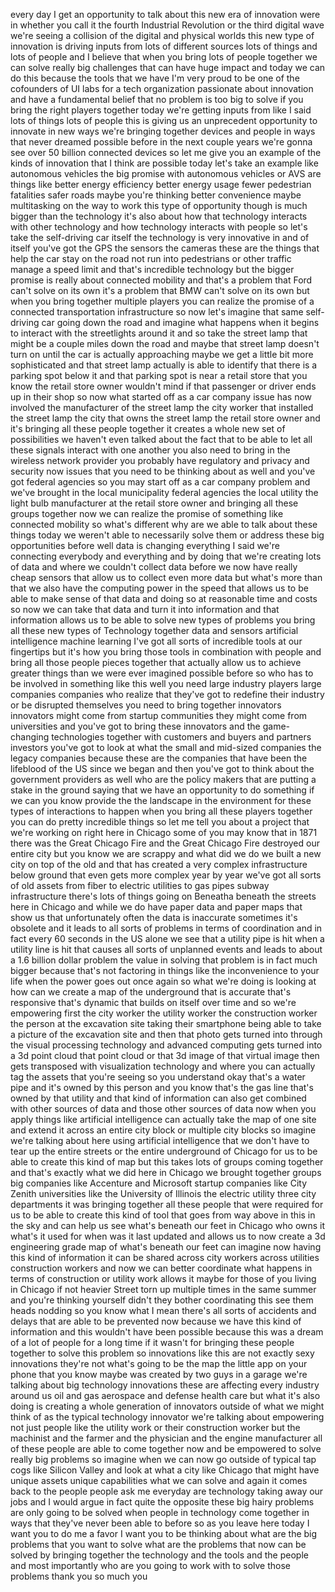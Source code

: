
every day I get an opportunity to talk
about this new era of innovation were in
whether you call it the fourth
Industrial Revolution or the third
digital wave we&#39;re seeing a collision of
the digital and physical worlds this new
type of innovation is driving inputs
from lots of different sources lots of
things and lots of people and I believe
that when you bring lots of people
together we can solve really big
challenges that can have huge impact and
today we can do this because the tools
that we have I&#39;m very proud to be one of
the cofounders of UI labs for a tech
organization passionate about innovation
and have a fundamental belief that no
problem is too big to solve if you bring
the right players together today we&#39;re
getting inputs from like I said lots of
things lots of people this is giving us
an unprecedent opportunity to innovate
in new ways we&#39;re bringing together
devices and people in ways that never
dreamed possible before in the next
couple years we&#39;re gonna see over 50
billion connected devices so let me give
you an example of the kinds of
innovation that I think are possible
today let&#39;s take an example like
autonomous vehicles the big promise with
autonomous vehicles or AVS are things
like better energy efficiency better
energy usage fewer pedestrian fatalities
safer roads maybe you&#39;re thinking better
convenience maybe multitasking on the
way to work this type of opportunity
though is much bigger than the
technology it&#39;s also about how that
technology interacts with other
technology and how technology interacts
with people so let&#39;s take the
self-driving car itself the technology
is very innovative in and of itself
you&#39;ve got the GPS the sensors the
cameras these are the things that help
the car stay on the road not run into
pedestrians or other traffic manage a
speed limit and that&#39;s incredible
technology but the bigger promise is
really about connected mobility and
that&#39;s a problem that Ford can&#39;t solve
on its own it&#39;s a problem that BMW can&#39;t
solve on its own but when you bring
together multiple players you
can realize the promise of a connected
transportation infrastructure so now
let&#39;s imagine that same self-driving car
going down the road and imagine what
happens when it begins to interact with
the streetlights around it and so take
the street lamp that might be a couple
miles down the road and maybe that
street lamp doesn&#39;t turn on until the
car is actually approaching maybe we get
a little bit more sophisticated and that
street lamp actually is able to identify
that there is a parking spot below it
and that parking spot is near a retail
store that you know the retail store
owner wouldn&#39;t mind if that passenger or
driver ends up in their shop so now what
started off as a car company issue has
now involved the manufacturer of the
street lamp the city worker that
installed the street lamp the city that
owns the street lamp the retail store
owner and it&#39;s bringing all these people
together it creates a whole new set of
possibilities we haven&#39;t even talked
about the fact that to be able to let
all these signals interact with one
another you also need to bring in the
wireless network provider you probably
have regulatory and privacy and security
now
issues that you need to be thinking
about as well and you&#39;ve got federal
agencies so you may start off as a car
company problem and we&#39;ve brought in the
local municipality federal agencies the
local utility the light bulb
manufacturer at the retail store owner
and bringing all these groups together
now we can realize the promise of
something like connected mobility so
what&#39;s different why are we able to talk
about these things today we weren&#39;t able
to necessarily solve them or address
these big opportunities before well
data is changing everything I said we&#39;re
connecting everybody and everything and
by doing that we&#39;re creating lots of
data and where we couldn&#39;t collect data
before we now have really cheap sensors
that allow us to collect even more data
but what&#39;s more than that we also have
the computing power in the speed that
allows us to be able to make sense of
that data and doing so at reasonable
time and costs so now we can take that
data and turn it into information and
that information allows us to be able to
solve new types of problems you bring
all these new
types of Technology together data and
sensors artificial intelligence machine
learning I&#39;ve got all sorts of
incredible tools at our fingertips but
it&#39;s how you bring those tools in
combination with people and bring all
those people pieces together that
actually allow us to achieve greater
things than we were ever imagined
possible before so who has to be
involved in something like this
well you need large industry players
large companies companies who realize
that they&#39;ve got to redefine their
industry or be disrupted themselves you
need to bring together innovators
innovators might come from startup
communities they might come from
universities and you&#39;ve got to bring
these innovators and the game-changing
technologies together with customers and
buyers and partners investors you&#39;ve got
to look at what the small and mid-sized
companies the legacy companies because
these are the companies that have been
the lifeblood of the US since we began
and then you&#39;ve got to think about the
government providers as well who are the
policy makers that are putting a stake
in the ground saying that we have an
opportunity to do something if we can
you know provide the the landscape in
the environment for these types of
interactions to happen when you bring
all these players together you can do
pretty incredible things so let me tell
you about a project that we&#39;re working
on right here in Chicago some of you may
know that in 1871 there was the Great
Chicago Fire and the Great Chicago Fire
destroyed our entire city but you know
we are scrappy and what did we do we
built a new city on top of the old and
that has created a very complex
infrastructure below ground that even
gets more complex year by year we&#39;ve got
all sorts of old assets from fiber to
electric utilities to gas pipes subway
infrastructure there&#39;s lots of things
going on Beneatha beneath the streets
here in Chicago and while we do have
paper data and paper maps that show us
that unfortunately often the data is
inaccurate sometimes it&#39;s obsolete and
it leads to all sorts of problems in
terms of coordination and in fact every
60 seconds in the US alone we see that a
utility pipe is hit when a utility line
is hit that causes all sorts of
unplanned events and leads to about a
1.6 billion dollar problem
the value in solving that problem is in
fact much bigger because that&#39;s not
factoring in things like the
inconvenience to your life when the
power goes out once again so what we&#39;re
doing is looking at how can we create a
map of the underground that is accurate
that&#39;s responsive that&#39;s dynamic that
builds on itself over time and so we&#39;re
empowering first the city worker the
utility worker the construction worker
the person at the excavation site taking
their smartphone being able to take a
picture of the excavation site and then
that photo gets turned into through the
visual processing technology and
advanced computing gets turned into a 3d
point cloud that point cloud or that 3d
image of that virtual image then gets
transposed with visualization technology
and where you can actually tag the
assets that you&#39;re seeing so you
understand okay that&#39;s a water pipe and
it&#39;s owned by this person and you know
that&#39;s the gas line that&#39;s owned by that
utility and that kind of information can
also get combined with other sources of
data and those other sources of data now
when you apply things like artificial
intelligence can actually take the map
of one site and extend it across an
entire city block or multiple city
blocks so imagine we&#39;re talking about
here using artificial intelligence that
we don&#39;t have to tear up the entire
streets or the entire underground of
Chicago for us to be able to create this
kind of map but this takes lots of
groups coming together and that&#39;s
exactly what we did here in Chicago we
brought together groups big companies
like Accenture and Microsoft startup
companies like City Zenith universities
like the University of Illinois the
electric utility three city departments
it was bringing together all these
people that were required for us to be
able to create this kind of tool that
goes from way above in this in the sky
and can help us see what&#39;s beneath our
feet in Chicago who owns it what&#39;s it
used for when was it last updated and
allows us to now create a 3d engineering
grade map of what&#39;s beneath our feet can
imagine now having this kind of
information it can be shared across city
workers across utilities construction
workers and now we can better coordinate
what happens in terms of construction or
utility
work allows it maybe for those of you
living in Chicago if not heavier Street
torn up multiple times in the same
summer and you&#39;re thinking yourself
didn&#39;t they bother coordinating this see
them heads nodding so you know what I
mean there&#39;s all sorts of accidents and
delays that are able to be prevented now
because we have this kind of information
and this wouldn&#39;t have been possible
because this was a dream of a lot of
people for a long time if it wasn&#39;t for
bringing these people together to solve
this problem so innovations like this
are not exactly sexy innovations they&#39;re
not what&#39;s going to be the map the
little app on your phone that you know
maybe was created by two guys in a
garage we&#39;re talking about big
technology innovations these are
affecting every industry around us oil
and gas aerospace and defense health
care but what it&#39;s also doing is
creating a whole generation of
innovators outside of what we might
think of as the typical technology
innovator we&#39;re talking about empowering
not just people like the utility work or
their construction worker but the
machinist and the farmer and the
physician and the engine manufacturer
all of these people are able to come
together now and be empowered to solve
really big problems so imagine when we
can now go outside of typical tap cogs
like Silicon Valley and look at what a
city like Chicago that might have unique
assets unique capabilities what we can
solve and again it comes back to the
people
people ask me everyday are technology
taking away our jobs and I would argue
in fact quite the opposite these big
hairy problems are only going to be
solved when people in technology come
together in ways that they&#39;ve never been
able to before so as you leave here
today I want you to do me a favor I want
you to be thinking about what are the
big problems that you want to solve what
are the problems that now can be solved
by bringing together the technology and
the tools and the people and most
importantly who are you going to work
with to solve those problems thank you
so much
you

